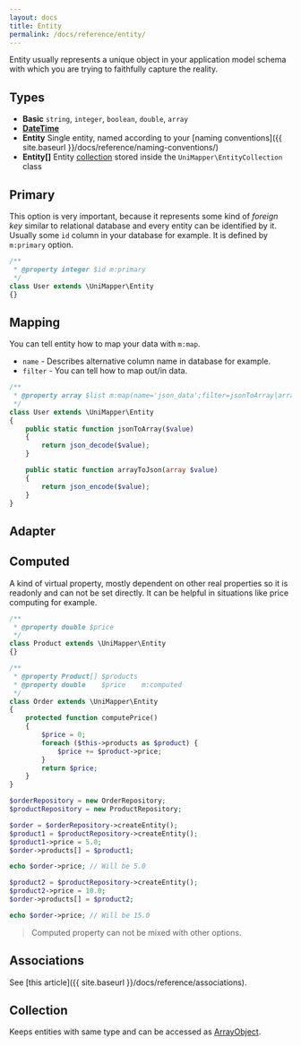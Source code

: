```yaml
---
layout: docs
title: Entity
permalink: /docs/reference/entity/
---
```


Entity usually represents a unique object in your application model schema with which you are trying to faithfully capture the reality.

## Types

- **Basic** `string`, `integer`, `boolean`, `double`, `array`
- **[DateTime](http://www.php.net/manual/en/class.datetime.php)**
- **Entity** Single entity, named according to your [naming conventions]({{ site.baseurl }}/docs/reference/naming-conventions/)
- **Entity\[\]** Entity [collection](#collection) stored inside the `UniMapper\EntityCollection` class

## Primary
This option is very important, because it represents some kind of *foreign key*
similar to relational database and every entity can be identified by it.
Usually some `id` column in your database for example.
It is defined by `m:primary` option.

~~~ php
/**
 * @property integer $id m:primary
 */
class User extends \UniMapper\Entity
{}
~~~

## Mapping
You can tell entity how to map your data with `m:map`.

- `name` - Describes alternative column name in database for example.
- `filter` - You can tell how to map out/in data.

~~~ php
/**
 * @property array $list m:map(name='json_data';filter=jsonToArray|arrayToJson)
 */
class User extends \UniMapper\Entity
{
    public static function jsonToArray($value)
    {
        return json_decode($value);
    }

    public static function arrayToJson(array $value)
    {
        return json_encode($value);
    }
}
~~~

## Adapter

## Computed
A kind of virtual property, mostly dependent on other real properties so it is readonly and can not be set directly. It can be helpful in situations like price computing for example.

~~~ php
/**
 * @property double $price
 */
class Product extends \UniMapper\Entity
{}

/**
 * @property Product[] $products
 * @property double    $price    m:computed
 */
class Order extends \UniMapper\Entity
{
    protected function computePrice()
    {
    	$price = 0;
    	foreach ($this->products as $product) {
    	    $price += $product->price;
    	}
        return $price;
    }
}

$orderRepository = new OrderRepository;
$productRepository = new ProductRepository;

$order = $orderRepository->createEntity();
$product1 = $productRepository->createEntity();
$product1->price = 5.0;
$order->products[] = $product1;

echo $order->price; // Will be 5.0

$product2 = $productRepository->createEntity();
$product2->price = 10.0;
$order->products[] = $product2;

echo $order->price; // Will be 15.0
~~~

> Computed property can not be mixed with other options.

## Associations
See [this article]({{ site.baseurl }}/docs/reference/associations).

## Collection
Keeps entities with same type and can be accessed as [ArrayObject](http://php.net/manual/en/class.arrayobject.php).